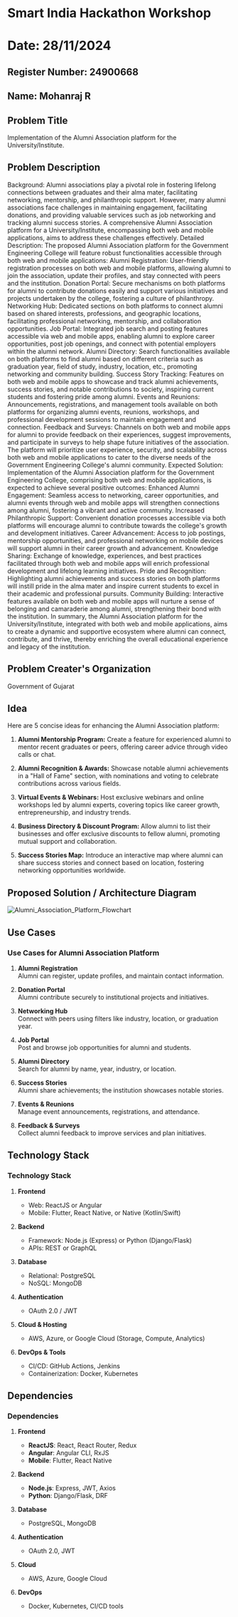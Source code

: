 # Smart India Hackathon Workshop
# Date: 28/11/2024
## Register Number: 24900668
## Name: Mohanraj R
## Problem Title
Implementation of the Alumni Association platform for the University/Institute.
## Problem Description
Background: Alumni associations play a pivotal role in fostering lifelong connections between graduates and their alma mater, facilitating networking, mentorship, and philanthropic support. However, many alumni associations face challenges in maintaining engagement, facilitating donations, and providing valuable services such as job networking and tracking alumni success stories. A comprehensive Alumni Association platform for a University/Institute, encompassing both web and mobile applications, aims to address these challenges effectively. Detailed Description: The proposed Alumni Association platform for the Government Engineering College will feature robust functionalities accessible through both web and mobile applications: Alumni Registration: User-friendly registration processes on both web and mobile platforms, allowing alumni to join the association, update their profiles, and stay connected with peers and the institution. Donation Portal: Secure mechanisms on both platforms for alumni to contribute donations easily and support various initiatives and projects undertaken by the college, fostering a culture of philanthropy. Networking Hub: Dedicated sections on both platforms to connect alumni based on shared interests, professions, and geographic locations, facilitating professional networking, mentorship, and collaboration opportunities. Job Portal: Integrated job search and posting features accessible via web and mobile apps, enabling alumni to explore career opportunities, post job openings, and connect with potential employers within the alumni network. Alumni Directory: Search functionalities available on both platforms to find alumni based on different criteria such as graduation year, field of study, industry, location, etc., promoting networking and community building. Success Story Tracking: Features on both web and mobile apps to showcase and track alumni achievements, success stories, and notable contributions to society, inspiring current students and fostering pride among alumni. Events and Reunions: Announcements, registrations, and management tools available on both platforms for organizing alumni events, reunions, workshops, and professional development sessions to maintain engagement and connection. Feedback and Surveys: Channels on both web and mobile apps for alumni to provide feedback on their experiences, suggest improvements, and participate in surveys to help shape future initiatives of the association. The platform will prioritize user experience, security, and scalability across both web and mobile applications to cater to the diverse needs of the Government Engineering College's alumni community. Expected Solution: Implementation of the Alumni Association platform for the Government Engineering College, comprising both web and mobile applications, is expected to achieve several positive outcomes: Enhanced Alumni Engagement: Seamless access to networking, career opportunities, and alumni events through web and mobile apps will strengthen connections among alumni, fostering a vibrant and active community. Increased Philanthropic Support: Convenient donation processes accessible via both platforms will encourage alumni to contribute towards the college's growth and development initiatives. Career Advancement: Access to job postings, mentorship opportunities, and professional networking on mobile devices will support alumni in their career growth and advancement. Knowledge Sharing: Exchange of knowledge, experiences, and best practices facilitated through both web and mobile apps will enrich professional development and lifelong learning initiatives. Pride and Recognition: Highlighting alumni achievements and success stories on both platforms will instill pride in the alma mater and inspire current students to excel in their academic and professional pursuits. Community Building: Interactive features available on both web and mobile apps will nurture a sense of belonging and camaraderie among alumni, strengthening their bond with the institution. In summary, the Alumni Association platform for the University/Institute, integrated with both web and mobile applications, aims to create a dynamic and supportive ecosystem where alumni can connect, contribute, and thrive, thereby enriching the overall educational experience and legacy of the institution.
## Problem Creater's Organization
Government of Gujarat

## Idea
Here are 5 concise ideas for enhancing the Alumni Association platform:

1. **Alumni Mentorship Program:** Create a feature for experienced alumni to mentor recent graduates or peers, offering career advice through video calls or chat.

2. **Alumni Recognition & Awards:** Showcase notable alumni achievements in a "Hall of Fame" section, with nominations and voting to celebrate contributions across various fields.

3. **Virtual Events & Webinars:** Host exclusive webinars and online workshops led by alumni experts, covering topics like career growth, entrepreneurship, and industry trends.

4. **Business Directory & Discount Program:** Allow alumni to list their businesses and offer exclusive discounts to fellow alumni, promoting mutual support and collaboration.

5. **Success Stories Map:** Introduce an interactive map where alumni can share success stories and connect based on location, fostering networking opportunities worldwide.


## Proposed Solution / Architecture Diagram
![Alumni_Association_Platform_Flowchart](https://github.com/user-attachments/assets/abd3b4c5-9233-49d8-8c27-238e44099997)


## Use Cases
### **Use Cases for Alumni Association Platform**

1. **Alumni Registration**  
   Alumni can register, update profiles, and maintain contact information.

2. **Donation Portal**  
   Alumni contribute securely to institutional projects and initiatives.

3. **Networking Hub**  
   Connect with peers using filters like industry, location, or graduation year.

4. **Job Portal**  
   Post and browse job opportunities for alumni and students.

5. **Alumni Directory**  
   Search for alumni by name, year, industry, or location.

6. **Success Stories**  
   Alumni share achievements; the institution showcases notable stories.

7. **Events & Reunions**  
   Manage event announcements, registrations, and attendance.

8. **Feedback & Surveys**  
   Collect alumni feedback to improve services and plan initiatives.


## Technology Stack
### **Technology Stack**

1. **Frontend**  
   - Web: ReactJS or Angular  
   - Mobile: Flutter, React Native, or Native (Kotlin/Swift)  

2. **Backend**  
   - Framework: Node.js (Express) or Python (Django/Flask)  
   - APIs: REST or GraphQL  

3. **Database**  
   - Relational: PostgreSQL  
   - NoSQL: MongoDB  

4. **Authentication**  
   - OAuth 2.0 / JWT  

5. **Cloud & Hosting**  
   - AWS, Azure, or Google Cloud (Storage, Compute, Analytics)  

6. **DevOps & Tools**  
   - CI/CD: GitHub Actions, Jenkins  
   - Containerization: Docker, Kubernetes


## Dependencies
### **Dependencies**

1. **Frontend**  
   - **ReactJS**: React, React Router, Redux  
   - **Angular**: Angular CLI, RxJS  
   - **Mobile**: Flutter, React Native

2. **Backend**  
   - **Node.js**: Express, JWT, Axios  
   - **Python**: Django/Flask, DRF  

3. **Database**  
   - PostgreSQL, MongoDB

4. **Authentication**  
   - OAuth 2.0, JWT

5. **Cloud**  
   - AWS, Azure, Google Cloud

6. **DevOps**  
   - Docker, Kubernetes, CI/CD tools

